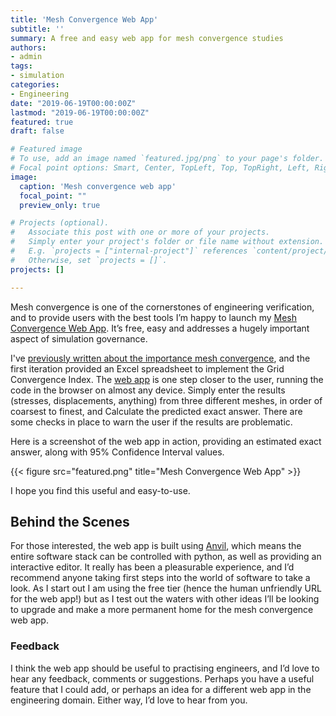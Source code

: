 ```yaml
---
title: 'Mesh Convergence Web App'
subtitle: ''
summary: A free and easy web app for mesh convergence studies
authors:
- admin
tags:
- simulation
categories:
- Engineering
date: "2019-06-19T00:00:00Z"
lastmod: "2019-06-19T00:00:00Z"
featured: true
draft: false

# Featured image
# To use, add an image named `featured.jpg/png` to your page's folder.
# Focal point options: Smart, Center, TopLeft, Top, TopRight, Left, Right, BottomLeft, Bottom, BottomRight
image:
  caption: 'Mesh convergence web app'
  focal_point: ""
  preview_only: true

# Projects (optional).
#   Associate this post with one or more of your projects.
#   Simply enter your project's folder or file name without extension.
#   E.g. `projects = ["internal-project"]` references `content/project/deep-learning/index.md`.
#   Otherwise, set `projects = []`.
projects: []

---
```


Mesh convergence is one of the cornerstones of engineering verification, and to provide users with the best tools I’m happy to launch my [Mesh Convergence Web App](https://5saa6uexu443lbp7.anvilapp.net/). It’s free, easy and addresses a hugely important aspect of simulation governance. 

I've [previously written about the importance mesh convergence](https://nickjstevens.com/post/2019/richardson-extrapolation-and-grid-convergence/), and the first iteration provided an Excel spreadsheet to implement the Grid Convergence Index. The [web app](https://5saa6uexu443lbp7.anvilapp.net/) is one step closer to the user, running the code in the browser on almost any device. Simply enter the results (stresses, displacements, anything) from three different meshes, in order of coarsest to finest, and Calculate the predicted exact answer. There are some checks in place to warn the user if the results are problematic.

Here is a screenshot of the web app in action, providing an estimated exact answer, along with 95% Confidence Interval values.

{{< figure src="featured.png" title="Mesh Convergence Web App" >}}

I hope you find this useful and easy-to-use.

## Behind the Scenes

For those interested, the web app is built using [Anvil](https://anvil.works/), which means the entire software stack can be controlled with python, as well as providing an interactive editor. It really has been a pleasurable experience, and I’d recommend anyone taking first steps into the world of software to take a look. As I start out I am using the free tier (hence the human unfriendly URL for the web app!) but as I test out the waters with other ideas I’ll be looking to upgrade and make a more permanent home for the mesh convergence web app.

### Feedback

I think the web app should be useful to practising engineers, and I’d love to hear any feedback, comments or suggestions. Perhaps you have a useful feature that I could add, or perhaps an idea for a different web app in the engineering domain. Either way, I’d love to hear from you.